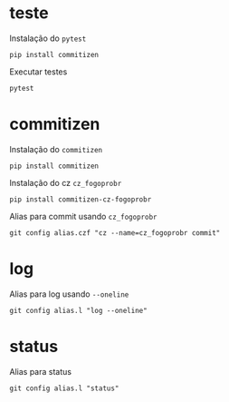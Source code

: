 # teste

Instalação do ```pytest```
```
pip install commitizen
```

Executar testes
```
pytest
```

# commitizen

Instalação do ```commitizen```
```
pip install commitizen
```

Instalação do cz ```cz_fogoprobr```
```
pip install commitizen-cz-fogoprobr
```

Alias para commit usando ```cz_fogoprobr```
```
git config alias.czf "cz --name=cz_fogoprobr commit"
```

# log

Alias para log usando ```--oneline```
```
git config alias.l "log --oneline"
```

# status

Alias para status
```
git config alias.l "status"
```